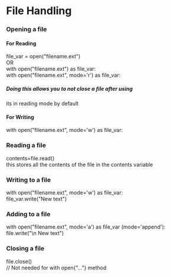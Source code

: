 # File Handling  

### Opening a file  
#### For Reading  
file_var = open("filename.ext")  
OR  
with open("filename.ext") as file_var:  
with open("filename.ext", mode='r') as file_var:  
##### Doing this allows you to not close a file after using  
its in reading mode by default  
#### For Writing  
with open("filename.ext", mode='w') as file_var:

### Reading a file
contents=file.read()  
this stores all the contents of the file in the contents variable  

### Writing to a file  
with open("filename.ext", mode='w') as file_var:  
    file_var.write("New text")  

### Adding to a file  
with open("filename.ext", mode='a') as file_var  (mode='append'):
    file.write("\n New text")  

### Closing a file  
file.close()  
// Not needed for with open{"..."} method  

